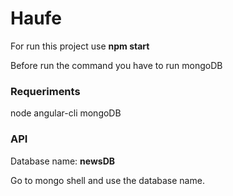 # Haufe

For run this project use **npm start**

Before run the command you have to run mongoDB

### Requeriments

node
angular-cli
mongoDB

### API

Database name: **newsDB**

Go to mongo shell and use the database name.